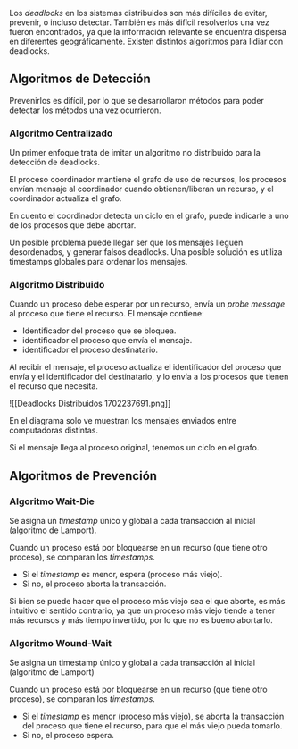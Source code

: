 Los *deadlocks* en los sistemas distribuidos son más difíciles de evitar, prevenir, o incluso detectar. También es más difícil resolverlos una vez fueron encontrados, ya que la información relevante se encuentra dispersa en diferentes geográficamente. Existen distintos algoritmos para lidiar con deadlocks.

## Algoritmos de Detección

Prevenirlos es difícil, por lo que se desarrollaron métodos para poder detectar los métodos una vez ocurrieron.

### Algoritmo Centralizado

Un primer enfoque trata de imitar un algoritmo no distribuido para la detección de deadlocks.

El proceso coordinador mantiene el grafo de uso de recursos, los procesos envían mensaje al coordinador cuando obtienen/liberan un recurso, y el coordinador actualiza el grafo.

En cuento el coordinador detecta un ciclo en el grafo, puede indicarle a uno de los procesos que debe abortar.

Un posible problema puede llegar ser que los mensajes lleguen desordenados, y generar falsos deadlocks. Una posible solución es utiliza timestamps globales para ordenar los mensajes.

### Algoritmo Distribuido

Cuando un proceso debe esperar por un recurso, envía un *probe message* al proceso que tiene el recurso. El mensaje contiene:

- Identificador del proceso que se bloquea.
- identificador el proceso que envía el mensaje.
- identificador el proceso destinatario.

Al recibir el mensaje, el proceso actualiza el identificador del proceso que envía y el identificador del destinatario, y lo envía a los procesos que tienen el recurso que necesita.

![[Deadlocks Distribuidos 1702237691.png]]

En el diagrama solo ve muestran los mensajes enviados entre computadoras distintas.

Si el mensaje llega al proceso original, tenemos un ciclo en el grafo.

## Algoritmos de Prevención

### Algoritmo Wait-Die

Se asigna un *timestamp* único y global a cada transacción al inicial (algoritmo de Lamport).

Cuando un proceso está por bloquearse en un recurso (que tiene otro proceso), se comparan los *timestamps*.

- Si el *timestamp* es menor, espera (proceso más viejo).
- Si no, el proceso aborta la transacción.

Si bien se puede hacer que el proceso más viejo sea el que aborte, es más intuitivo el sentido contrario, ya que un proceso más viejo tiende a tener más recursos y más tiempo invertido, por lo que no es bueno abortarlo.

### Algoritmo Wound-Wait

Se asigna un timestamp único y global a cada transacción al inicial (algoritmo de Lamport)

Cuando un proceso está por bloquearse en un recurso (que tiene otro proceso), se comparan los *timestamps*.

- Si el *timestamp* es menor (proceso más viejo), se aborta la transacción del proceso que tiene el recurso, para que el más viejo pueda tomarlo.
- Si no, el proceso espera.
